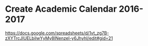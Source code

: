 # Create Academic Calendar 2016-2017


https://docs.google.com/spreadsheets/d/1vt_zg7B-zXYTrcJIUELbiIwYyMy8INenzeI-y6JhyhI/edit#gid=21

